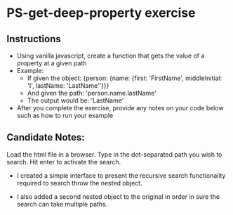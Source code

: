 # PS-get-deep-property exercise

## Instructions

- Using vanilla javascript, create a function that gets the value of a property at a given path
- Example:
  - If given the object: {person: {name: {first: 'FirstName', middleInitial: 'I', lastName: 'LastName''}}}
  - And given the path: 'person.name.lastName'
  - The output would be: 'LastName'
- After you complete the exercise, provide any notes on your code below such as how to run your example

## Candidate Notes:

Load the html file in a browser. Type in the dot-separated path you wish to search. Hit enter to activate the search.

- I created a simple interface to present the recursive search functionality required to search throw 
the nested object.

- I also added a second nested object to the original in order in sure the search can take multiple paths.
